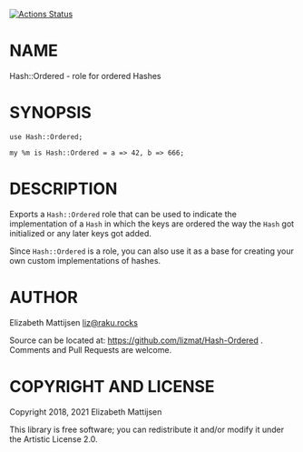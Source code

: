 [![Actions Status](https://github.com/lizmat/Hash-Ordered/workflows/test/badge.svg)](https://github.com/lizmat/Hash-Ordered/actions)

NAME
====

Hash::Ordered - role for ordered Hashes

SYNOPSIS
========

    use Hash::Ordered;

    my %m is Hash::Ordered = a => 42, b => 666;

DESCRIPTION
===========

Exports a `Hash::Ordered` role that can be used to indicate the implementation of a `Hash` in which the keys are ordered the way the `Hash` got initialized or any later keys got added.

Since `Hash::Ordered` is a role, you can also use it as a base for creating your own custom implementations of hashes.

AUTHOR
======

Elizabeth Mattijsen <liz@raku.rocks>

Source can be located at: https://github.com/lizmat/Hash-Ordered . Comments and Pull Requests are welcome.

COPYRIGHT AND LICENSE
=====================

Copyright 2018, 2021 Elizabeth Mattijsen

This library is free software; you can redistribute it and/or modify it under the Artistic License 2.0.

